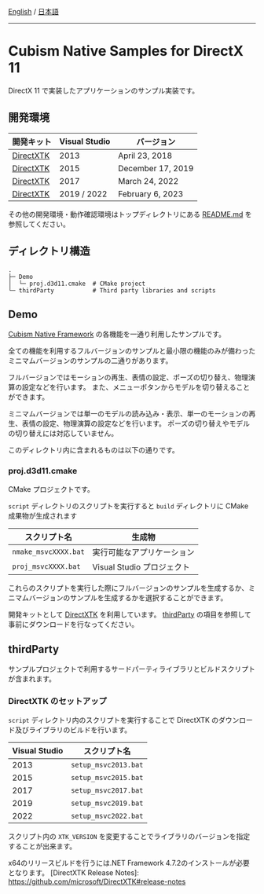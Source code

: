 [English](README.md) / [日本語](README.ja.md)

---

# Cubism Native Samples for DirectX 11

DirectX 11 で実装したアプリケーションのサンプル実装です。


## 開発環境

| 開発キット | Visual Studio | バージョン |
| --- | --- | --- |
| [DirectXTK] | 2013 | April 23, 2018 |
| [DirectXTK] | 2015 | December 17, 2019 |
| [DirectXTK] | 2017 | March 24, 2022 |
| [DirectXTK] | 2019 / 2022 | February 6, 2023 |

その他の開発環境・動作確認環境はトップディレクトリにある [README.md](/README.ja.md) を参照してください。


## ディレクトリ構造

```
.
├─ Demo
│  └─ proj.d3d11.cmake  # CMake project
└─ thirdParty           # Third party libraries and scripts
```


## Demo

[Cubism Native Framework] の各機能を一通り利用したサンプルです。

全ての機能を利用するフルバージョンのサンプルと最小限の機能のみが備わったミニマムバージョンのサンプルの二通りがあります。

フルバージョンではモーションの再生、表情の設定、ポーズの切り替え、物理演算の設定などを行います。
また、メニューボタンからモデルを切り替えることができます。

ミニマムバージョンでは単一のモデルの読み込み・表示、単一のモーションの再生、表情の設定、物理演算の設定などを行います。
ポーズの切り替えやモデルの切り替えには対応していません。

[Cubism Native Framework]: https://github.com/Live2D/CubismNativeFramework

このディレクトリ内に含まれるものは以下の通りです。

### proj.d3d11.cmake

CMake プロジェクトです。

`script` ディレクトリのスクリプトを実行すると `build` ディレクトリに CMake 成果物が生成されます

| スクリプト名 | 生成物 |
| --- | --- |
| `nmake_msvcXXXX.bat` | 実行可能なアプリケーション |
| `proj_msvcXXXX.bat` | Visual Studio プロジェクト |

これらのスクリプトを実行した際にフルバージョンのサンプルを生成するか、ミニマムバージョンのサンプルを生成するかを選択することができます。

開発キットとして [DirectXTK] を利用しています。
[thirdParty](README.md#thirdParty) の項目を参照して事前にダウンロードを行なってください。


## thirdParty

サンプルプロジェクトで利用するサードパーティライブラリとビルドスクリプトが含まれます。

### DirectXTK のセットアップ

`script` ディレクトリ内のスクリプトを実行することで DirectXTK のダウンロード及びライブラリのビルドを行います。

| Visual Studio | スクリプト名 |
| --- | --- |
| 2013 | `setup_msvc2013.bat` |
| 2015 | `setup_msvc2015.bat` |
| 2017 | `setup_msvc2017.bat` |
| 2019 | `setup_msvc2019.bat` |
| 2022 | `setup_msvc2022.bat` |

スクリプト内の `XTK_VERSION` を変更することでライブラリのバージョンを指定することが出来ます。

[DirectXTK]: https://github.com/Microsoft/DirectXTK

x64のリリースビルドを行うには.NET Framework 4.7.2のインストールが必要となります。
[DirectXTK Release Notes]: https://github.com/microsoft/DirectXTK#release-notes
